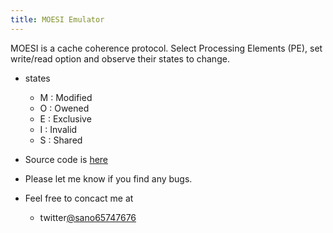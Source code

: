 ```yaml
---
title: MOESI Emulator
---
```

<script src="main.js"></script>
<link rel="stylesheet" href="style.css">

MOESI is a cache coherence protocol. 
Select Processing Elements (PE), set write/read option and observe their states to change.

<div id="myapp"></div>

- states
  - M : Modified
  - O : Owened
  - E : Exclusive
  - I : Invalid
  - S : Shared
  
- Source code is [here](https://github.com/sano-jin/moesi-emulator)
- Please let me know if you find any bugs.
- Feel free to concact me at
  - twitter[@sano65747676](https://twitter.com/sano65747676)

<script>
  var app = Elm.Main.init({
    node: document.getElementById('myapp')
  });
</script>
